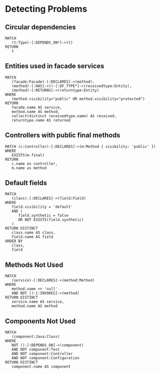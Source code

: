 # Detecting Problems

## Circular dependencies

```text
MATCH
   (t:Type)-[:DEPENDS_ON*]->(t)
RETURN
   t
```

## Entities used in facade services

```text
MATCH
   (facade:Facade)-[:DECLARES]->(method),
   (method)-[:HAS]->()-[:OF_TYPE*]->(receivedtype:Entity),
   (method)-[:RETURNS]->(returntype:Entity)
WHERE
   (method.visibility="public" OR method.visibility="protected")
RETURN
   facade.name AS service,
   method.name AS method,
   collect(distinct receivedtype.name) AS received,
   returntype.name AS returned
```

## Controllers with public final methods

```text
MATCH (c:Controller)-[:DECLARES]->(m:Method { visibility: 'public' })
WHERE
   EXISTS(m.final)
RETURN
   c.name as controller,
   m.name as method
```

## Default fields

```text
MATCH
   (class)-[:DECLARES]->(field:Field)
WHERE
   field.visibility = 'default'
   AND (
      field.synthetic = false
      OR NOT EXISTS(field.synthetic)
   )
RETURN DISTINCT
   class.name AS class,
   field.name AS field
ORDER BY
   class,
   field
```

## Methods Not Used

```text
MATCH
   (service)-[:DECLARES]->(method:Method)
WHERE
   method.name <> 'null'
   AND NOT ()-[:INVOKES]->(method)
RETURN DISTINCT 
   service.name AS service,
   method.name AS method
```

## Components Not Used

```text
MATCH
   (component:Java:Class)
WHERE
   NOT ()-[:DEPENDS_ON]->(component)
   AND NOT component:Test
   AND NOT component:Controller
   AND NOT component:Configuration
RETURN DISTINCT 
   component.name AS component
```

